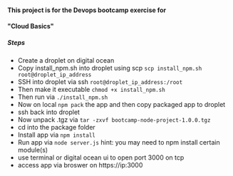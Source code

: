 #### This project is for the Devops bootcamp exercise for

#### "Cloud Basics"

##### Steps
* Create a droplet on digital ocean 
* Copy install_npm.sh into droplet using scp ```scp install_npm.sh root@droplet_ip_address```
* SSH into droplet via ssh ```root@droplet_ip_address:/root```
* Then make it executable ```chmod +x install_npm.sh```
* Then run via ```./install_npm.sh```
* Now on local ```npm pack``` the app and then copy packaged app to droplet
* ssh back into droplet
* Now unpack .tgz via ```tar -zxvf bootcamp-node-project-1.0.0.tgz```
* cd into the package folder
* Install app via ```npm install```
* Run app via ```node server.js``` hint: you may need to npm install certain module(s) 
* use terminal or digital ocean ui to open port 3000 on tcp
* access app via broswer on https://ip:3000